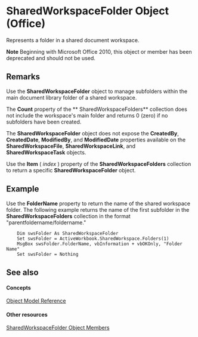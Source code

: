 
# SharedWorkspaceFolder Object (Office)

Represents a folder in a shared document workspace.


 **Note**  Beginning with Microsoft Office 2010, this object or member has been deprecated and should not be used.


## Remarks

Use the  **SharedWorkspaceFolder** object to manage subfolders within the main document library folder of a shared workspace.

 The **Count** property of the ** SharedWorkspaceFolders** collection does not include the workspace's main folder and returns 0 (zero) if no subfolders have been created.

The  **SharedWorkspaceFolder** object does not expose the **CreatedBy**, **CreatedDate**, **ModifiedBy**, and **ModifiedDate** properties available on the **SharedWorkspaceFile**, **SharedWorkspaceLink**, and **SharedWorkspaceTask** objects.

Use the  **Item** ( _index_ ) property of the **SharedWorkspaceFolders** collection to return a specific **SharedWorkspaceFolder** object.


## Example

Use the  **FolderName** property to return the name of the shared workspace folder. The following example returns the name of the first subfolder in the **SharedWorkspaceFolders** collection in the format "parentfoldername/foldername."


```
    Dim swsFolder As SharedWorkspaceFolder 
    Set swsFolder = ActiveWorkbook.SharedWorkspace.Folders(1) 
    MsgBox swsFolder.FolderName, vbInformation + vbOKOnly, "Folder Name" 
    Set swsFolder = Nothing 

```


## See also


#### Concepts


[Object Model Reference](499c789a-aba2-0fad-649a-0ea964cd3b5e.md)
#### Other resources


[SharedWorkspaceFolder Object Members](e7e0a32a-ce01-e08f-f251-27d93273110e.md)

